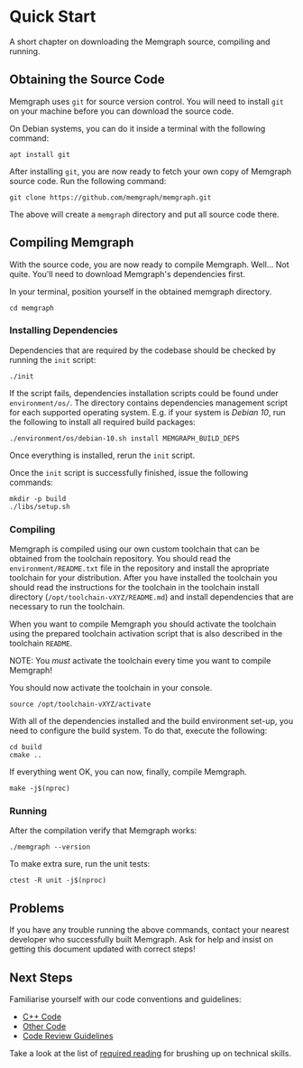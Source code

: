 # Quick Start

A short chapter on downloading the Memgraph source, compiling and running.

## Obtaining the Source Code

Memgraph uses `git` for source version control. You will need to install `git`
on your machine before you can download the source code.

On Debian systems, you can do it inside a terminal with the following
command:

    apt install git

After installing `git`, you are now ready to fetch your own copy of Memgraph
source code. Run the following command:

    git clone https://github.com/memgraph/memgraph.git

The above will create a `memgraph` directory and put all source code there.

## Compiling Memgraph

With the source code, you are now ready to compile Memgraph. Well... Not
quite. You'll need to download Memgraph's dependencies first.

In your terminal, position yourself in the obtained memgraph directory.

    cd memgraph

### Installing Dependencies

Dependencies that are required by the codebase should be checked by running the
`init` script:

    ./init

If the script fails, dependencies installation scripts could be found under
`environment/os/`. The directory contains dependencies management script for
each supported operating system. E.g. if your system is *Debian 10*, run the
following to install all required build packages:

    ./environment/os/debian-10.sh install MEMGRAPH_BUILD_DEPS

Once everything is installed, rerun the `init` script.

Once the `init` script is successfully finished, issue the following commands:

    mkdir -p build
    ./libs/setup.sh

### Compiling

Memgraph is compiled using our own custom toolchain that can be obtained from
the toolchain repository. You should read the `environment/README.txt` file
in the repository and install the apropriate toolchain for your distribution.
After you have installed the toolchain you should read the instructions for the
toolchain in the toolchain install directory (`/opt/toolchain-vXYZ/README.md`)
and install dependencies that are necessary to run the toolchain.

When you want to compile Memgraph you should activate the toolchain using the
prepared toolchain activation script that is also described in the toolchain
`README`.

NOTE: You *must* activate the toolchain every time you want to compile
Memgraph!

You should now activate the toolchain in your console.

    source /opt/toolchain-vXYZ/activate

With all of the dependencies installed and the build environment set-up, you
need to configure the build system. To do that, execute the following:

    cd build
    cmake ..

If everything went OK, you can now, finally, compile Memgraph.

    make -j$(nproc)

### Running

After the compilation verify that Memgraph works:

    ./memgraph --version

To make extra sure, run the unit tests:

    ctest -R unit -j$(nproc)

## Problems

If you have any trouble running the above commands, contact your nearest
developer who successfully built Memgraph. Ask for help and insist on getting
this document updated with correct steps!

## Next Steps

Familiarise yourself with our code conventions and guidelines:

  * [C++ Code](cpp-code-conventions.md)
  * [Other Code](other-code-conventions.md)
  * [Code Review Guidelines](code-review.md)

Take a look at the list of [required reading](required-reading.md) for
brushing up on technical skills.
